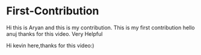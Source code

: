 # First-Contribution
Hi this is Aryan and this is my contribution.
This is my first contribution
hello anuj thanks for this video. Very Helpful

Hi kevin here,thanks for this video:)
